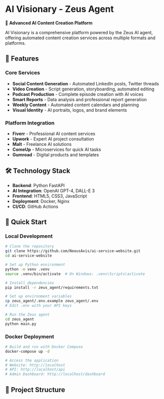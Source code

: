 # AI Visionary - Zeus Agent

🚀 **Advanced AI Content Creation Platform**

AI Visionary is a comprehensive platform powered by the Zeus AI agent, offering automated content creation services across multiple formats and platforms.

## 🌟 Features

### Core Services
- **Social Content Generation** - Automated LinkedIn posts, Twitter threads
- **Video Creation** - Script generation, storyboarding, automated editing
- **Podcast Production** - Complete episode creation with AI voices
- **Smart Reports** - Data analysis and professional report generation
- **Weekly Content** - Automated content calendars and planning
- **Visual Identity** - AI portraits, logos, and brand elements

### Platform Integration
- **Fiverr** - Professional AI content services
- **Upwork** - Expert AI project consultation
- **Malt** - Freelance AI solutions
- **ComeUp** - Microservices for quick AI tasks
- **Gumroad** - Digital products and templates

## 🛠️ Technology Stack

- **Backend**: Python FastAPI
- **AI Integration**: OpenAI GPT-4, DALL-E 3
- **Frontend**: HTML5, CSS3, JavaScript
- **Deployment**: Docker, Nginx
- **CI/CD**: GitHub Actions

## 🚀 Quick Start

### Local Development

```bash
# Clone the repository
git clone https://github.com/NeousAxis/ai-service-website.git
cd ai-service-website

# Set up Python environment
python -m venv .venv
source .venv/bin/activate  # On Windows: .venv\Scripts\activate

# Install dependencies
pip install -r zeus_agent/requirements.txt

# Set up environment variables
cp zeus_agent/.env.example zeus_agent/.env
# Edit .env with your API keys

# Run the Zeus agent
cd zeus_agent
python main.py
```

### Docker Deployment

```bash
# Build and run with Docker Compose
docker-compose up -d

# Access the application
# Website: http://localhost
# API: http://localhost/api
# Admin Dashboard: http://localhost/dashboard
```

## 📁 Project Structure